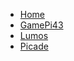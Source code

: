 * [Home](/ "RAIOT")
* [GamePi43](gamepi43/gamepi43.md "Gamepi43 Tutorial")
* [Lumos](Lumos/LSumos.md "Arduino Lumos Tutorial")
* [Picade](picade/picade.md "Picade Tutorial")